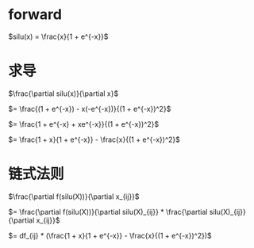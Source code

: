 
# forward

$silu(x) = \frac{x}{1 + e^{-x}}$

# 求导

$\frac{\partial silu(x)}{\partial x}$

$= \frac{(1 + e^{-x}) - x(-e^{-x})}{(1 + e^{-x})^2}$

$= \frac{1 + e^{-x} + xe^{-x}}{(1 + e^{-x})^2}$

$= \frac{1 + x}{1 + e^{-x}} - \frac{x}{(1 + e^{-x})^2}$

# 链式法则

$\frac{\partial f(silu(X))}{\partial x_{ij}}$

$= \frac{\partial f(silu(X))}{\partial silu(X)_{ij}} * \frac{\partial silu(X)_{ij}}{\partial x_{ij}}$

$= df_{ij} * (\frac{1 + x}{1 + e^{-x}} - \frac{x}{(1 + e^{-x})^2})$